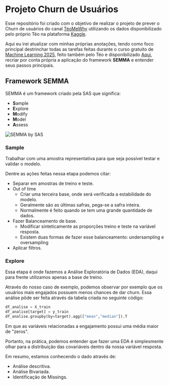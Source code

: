 # Projeto Churn de Usuários
Esse repositório foi criado com o objetivo de realizar o projeto de prever o Churn de usuários do canal [TéoMeWhy](https://www.twitch.tv/teomewhy) utilizando os dados disponibilizado pelo próprio Téo na plataforma [Kaggle](https://www.kaggle.com/datasets/teocalvo/analytical-base-table-churn). 

Aqui eu irei atualizar com minhas próprias anotações, tendo como foco principal destrinchar todas as tarefas feitas durante o curso gratuito de [Machine Learning 2025](https://github.com/TeoMeWhy/machine-learning-2025), feito também pelo Téo e disponibilizado [Aqui](https://www.youtube.com/playlist?list=PLvlkVRRKOYFR6_LmNcJliicNan2TYeFO2), recriar por conta própria a aplicação do framework **SEMMA** e entender seus passos principais.

## Framework SEMMA
SEMMA é um framework criado pela SAS que significa:

- **S**ample
- **E**xplore
- **M**odify
- **M**odel
- **A**ssess

![SEMMA by SAS](https://miro.medium.com/v2/resize:fit:1324/0*o3UBmEz_3g6iDptz.JPG)

### Sample
Trabalhar com uma amostra representativa para que seja possível testar e validar o modelo.

Dentre as ações feitas nessa etapa podemos citar:

- Separar em amostras de treino e teste.
- Out of time
    - Criar uma terceira base, onde será verificada a estabilidade do modelo.
    - Geralmente são as últimas safras, pega-se a safra inteira.
    - Normalmente é feito quando se tem uma grande quantidade de dados.
- Fazer Balanceamento de base.
    - Modificar sinteticamente as proporções treino e teste na variável resposta.
    - Existem duas formas de fazer esse balanceamento: undersampling e oversampling
- Aplicar filtros.

### Explore
Essa etapa é onde fazemos a Análise Exploratória de Dados (EDA), daqui para frente utilizamos apenas a base de treino.

Através do nosso caso de exemplo, podemos observar por exemplo que os usuários mais engajados possuem menos chances de dar churn. Essa análise pôde ser feita através da tabela criada no seguinte código:
```py
df_analise = X_train
df_analise[target] = y_train
df_analise.groupby(by=target).agg(["mean","median"]).T 
```
Em que as variáveis relacionadas a engajamento possui uma média maior de "zeros". 

Portanto, na prática, podemos entender que fazer uma EDA é simplesmente olhar para a distribuição das covariáveis dentro da nossa variável resposta.

Em resumo, estamos conhecendo o dado através de:
- Análise descritiva.
- Análise Bivariada.
- Identificação de Missings.
